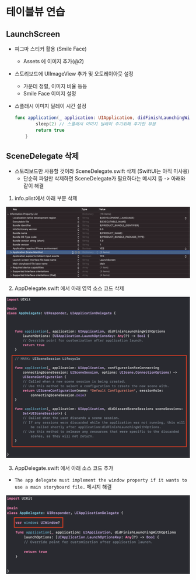 # 테이블뷰 연습

## LaunchScreen

- 피그마 스티커 활용 (Smile Face)

  - Assets 에 이미지 추가(@2)

- 스토리보드에 UIImageView 추가 및 오토레이아웃 설정

  - 가운데 정렬, 이미지 비율 등등
  - Smile Face 이미지 설정

- 스플래시 이미지 딜레이 시간 설정

  ```swift
  func application(_ application: UIApplication, didFinishLaunchingWithOptions launchOptions: [UIApplication.LaunchOptionsKey: Any]?) -> Bool {
          sleep(2) // 스플래시 이미지 딜레이 주기위해 추가한 부분
          return true
      }
  ```



## SceneDelegate 삭제

- 스토리보드만 사용할 것이라 SceneDelegate.swift 삭제 (SwiftUI는 아직 미사용)
  - 단순히 파일만 삭제하면 SceneDelegate가 필요하다는 메시지 뜸 -> 아래와 같이 해결

1. info.plist에서 아래 부분 삭제

![](./md-img/01.png)

2. AppDelegate.swift 에서 아래 영역 소스 코드 삭제

![](./md-img/02.png)

3. AppDelegate.swift 에서 아래 소스 코드 추가

- `The app delegate must implement the window property if it wants to use a main storyboard file.` 메시지 해결

![](./md-img/03.png)

